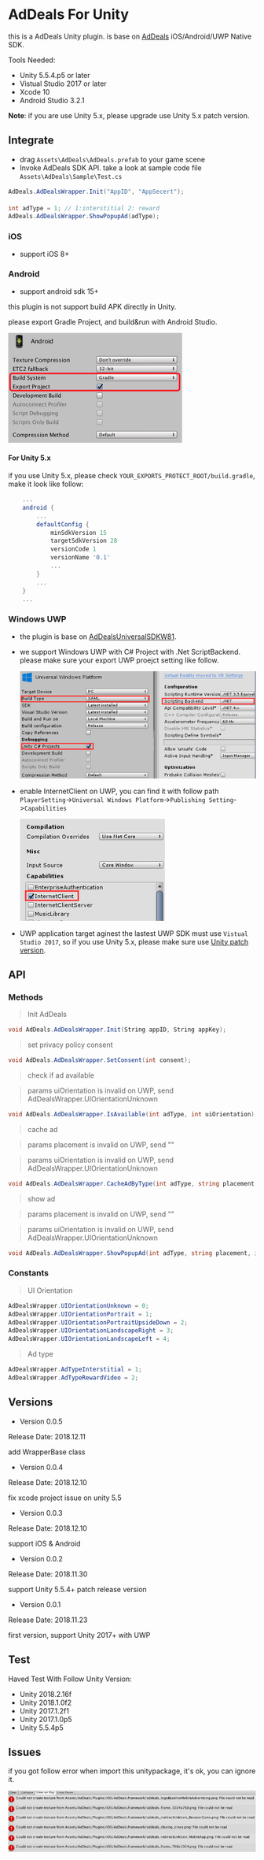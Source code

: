 # AdDeals For Unity

this is a AdDeals Unity plugin. is base on [AdDeals](https://www.addealsnetwork.com/) iOS/Android/UWP Native SDK.

Tools Needed:

* Unity 5.5.4.p5 or later
* Vistual Studio 2017 or later
* Xcode 10
* Android Studio 3.2.1

__Note__: if you are use Unity 5.x, please upgrade use Unity 5.x patch version.

## Integrate

* drag `Assets\AdDeals\AdDeals.prefab` to your game scene
* Invoke AdDeals SDK API. take a look at sample code file `Assets\AdDeals\Sample\Test.cs`

```C#
AdDeals.AdDealsWrapper.Init("AppID", "AppSecert");

int adType = 1; // 1:interstitial 2: reward
AdDeals.AdDealsWrapper.ShowPopupAd(adType);
```


### iOS

* support iOS 8+


### Android

* support android sdk 15+

this plugin is not support build APK directly in Unity.

please export Gradle Project, and build&run with Android Studio.

![](./unity_android_export.png)

#### For Unity 5.x

if you use Unity 5.x, please check `YOUR_EXPORTS_PROTECT_ROOT/build.gradle`, make it look like follow:

```gradle
    ...
    android {
        ...
        defaultConfig {
            minSdkVersion 15
            targetSdkVersion 28
            versionCode 1
            versionName '0.1'
            ...
        }
        ...
    }
    ...
```


### Windows UWP

* the plugin is base on [AdDealsUniversalSDKW81](https://www.nuget.org/packages/AdDealsUniversalSDKW81).

* we support Windows UWP with C# Project with .Net ScriptBackend. please make sure your export UWP proejct setting like follow.

    ![Unity UWP project config](./unity_project_config.png)

* enable InternetClient on UWP, you can find it with follow path `PlayerSetting`->`Universal Windows Platform`->`Publishing Setting`->`Capabilities`

    ![Unity UWP capabilities setting](./uwp_capabilities.png)

* UWP application target aginest the lastest UWP SDK must use `Vistual Studio 2017`, so if you use Unity 5.x, please make sure use [Unity patch version](https://unity3d.com/unity/qa/patch-releases).


## API

### Methods

> Init AdDeals
```c#
void AdDeals.AdDealsWrapper.Init(String appID, String appKey);
```

> set privacy policy consent
```c#
void AdDeals.AdDealsWrapper.SetConsent(int consent);
```

> check if ad available

> params uiOrientation is invalid on UWP, send AdDealsWrapper.UIOrientationUnknown
```c#
void AdDeals.AdDealsWrapper.IsAvailable(int adType, int uiOrientation);
```

> cache ad

> params placement is invalid on UWP, send ""

> params uiOrientation is invalid on UWP, send AdDealsWrapper.UIOrientationUnknown

```c#
void AdDeals.AdDealsWrapper.CacheAdByType(int adType, string placement, int uiOrientation);
```

> show ad

> params placement is invalid on UWP, send ""

> params uiOrientation is invalid on UWP, send AdDealsWrapper.UIOrientationUnknown

```c#
void AdDeals.AdDealsWrapper.ShowPopupAd(int adType, string placement, int uiOrientation);
```

### Constants

> UI Orientation
```C#
AdDealsWrapper.UIOrientationUnknown = 0;
AdDealsWrapper.UIOrientationPortrait = 1;
AdDealsWrapper.UIOrientationPortraitUpsideDown = 2;
AdDealsWrapper.UIOrientationLandscapeRight = 3;
AdDealsWrapper.UIOrientationLandscapeLeft = 4;
```

> Ad type
```C#
AdDealsWrapper.AdTypeInterstitial = 1;
AdDealsWrapper.AdTypeRewardVideo = 2;
```


## Versions

* Version 0.0.5

Release Date: 2018.12.11

add WrapperBase class


* Version 0.0.4

Release Date: 2018.12.10

fix xcode project issue on unity 5.5


* Version 0.0.3

Release Date: 2018.12.10

support iOS & Android


* Version 0.0.2

Release Date: 2018.11.30

support Unity 5.5.4+ patch release version


* Version 0.0.1

Release Date: 2018.11.23

first version, support Unity 2017+ with UWP

## Test

Haved Test With Follow Unity Version:

* Unity 2018.2.16f
* Unity 2018.1.0f2
* Unity 2017.1.2f1
* Unity 2017.1.0p5
* Unity 5.5.4p5

## Issues

if you got follow error when import this unitypackage, it's ok, you can ignore it.

![](./unity_addeals_framework_import_error.png)

